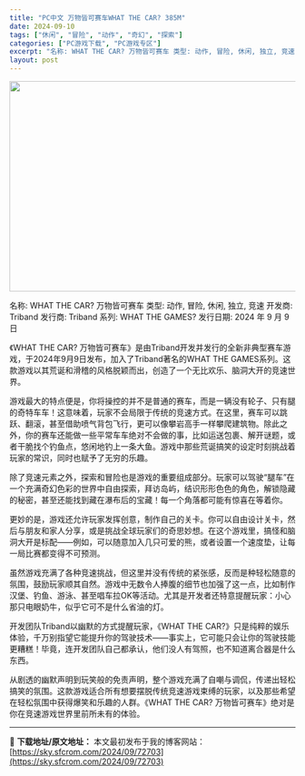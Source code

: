 ```yaml
---
title: "PC中文 万物皆可赛车WHAT THE CAR? 385M"
date: 2024-09-10
tags: ["休闲", "冒险", "动作", "奇幻", "探索"]
categories: ["PC游戏下载", "PC游戏专区"]
excerpt: "名称: WHAT THE CAR? 万物皆可赛车 类型: 动作, 冒险, 休闲, 独立, 竞速 开发商: Triband 发行商: Triband 系列: WHAT THE GAMES? 发行日期: 2024 年 9 月 9 日 《WHAT THE CAR? 万物皆可赛车》是由Triband开发并发&hellip;"
layout: post
---
```


<img class="aligncenter size-full wp-image-72704" src="https://sky.sfcrom.com/wp-content/uploads/2024/09/2024091001015571.webp" alt="" width="660" height="370" />

名称: WHAT THE CAR? 万物皆可赛车
类型: 动作, 冒险, 休闲, 独立, 竞速
开发商: Triband
发行商: Triband
系列: WHAT THE GAMES?
发行日期: 2024 年 9 月 9 日

《WHAT THE CAR? 万物皆可赛车》是由Triband开发并发行的全新非典型赛车游戏，于2024年9月9日发布，加入了Triband著名的WHAT THE GAMES系列。这款游戏以其荒诞和滑稽的风格脱颖而出，创造了一个无比欢乐、脑洞大开的竞速世界。

游戏最大的特点便是，你将操控的并不是普通的赛车，而是一辆没有轮子、只有腿的奇特车车！这意味着，玩家不会局限于传统的竞速方式。在这里，赛车可以跳跃、翻滚，甚至借助喷气背包飞行，更可以像攀岩高手一样攀爬建筑物。除此之外，你的赛车还能做一些平常车车绝对不会做的事，比如运送包裹、解开谜题，或者干脆找个钓鱼点，悠闲地钓上一条大鱼。游戏中那些荒诞搞笑的设定时刻挑战着玩家的常识，同时也赋予了无穷的乐趣。

除了竞速元素之外，探索和冒险也是游戏的重要组成部分。玩家可以驾驶“腿车”在一个充满奇幻色彩的世界中自由探索，拜访岛屿，结识形形色色的角色，解锁隐藏的秘密，甚至还能找到藏在瀑布后的宝藏！每一个角落都可能有惊喜在等着你。

更妙的是，游戏还允许玩家发挥创意，制作自己的关卡。你可以自由设计关卡，然后与朋友和家人分享，或是挑战全球玩家们的奇思妙想。在这个游戏里，搞怪和脑洞大开是标配——例如，可以随意加入几只可爱的熊，或者设置一个速度垫，让每一局比赛都变得不可预测。

虽然游戏充满了各种竞速挑战，但这里并没有传统的紧张感，反而是种轻松随意的氛围，鼓励玩家顺其自然。游戏中无数令人捧腹的细节也加强了这一点，比如制作汉堡、钓鱼、游泳、甚至唱车拉OK等活动。尤其是开发者还特意提醒玩家：小心那只电眼奶牛，似乎它可不是什么省油的灯。

开发团队Triband以幽默的方式提醒玩家，《WHAT THE CAR?》只是纯粹的娱乐体验，千万别指望它能提升你的驾驶技术——事实上，它可能只会让你的驾驶技能更糟糕！毕竟，连开发团队自己都承认，他们没人有驾照，也不知道离合器是什么东西。

从剧透的幽默声明到玩笑般的免责声明，整个游戏充满了自嘲与调侃，传递出轻松搞笑的氛围。这款游戏适合所有想要摆脱传统竞速游戏束缚的玩家，以及那些希望在轻松氛围中获得爆笑和乐趣的人群。《WHAT THE CAR? 万物皆可赛车》绝对是你在竞速游戏世界里前所未有的体验。

---
📖 **下载地址/原文地址：** 本文最初发布于我的博客网站：[https://sky.sfcrom.com/2024/09/72703](https://sky.sfcrom.com/2024/09/72703)
